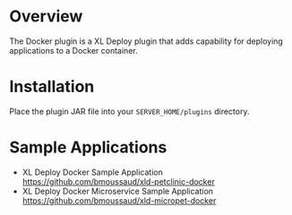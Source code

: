 # Overview #

The Docker plugin is a XL Deploy plugin that adds capability for deploying applications to a Docker container.

# Installation #

Place the plugin JAR file into your `SERVER_HOME/plugins` directory.

# Sample Applications #
* XL Deploy Docker Sample Application https://github.com/bmoussaud/xld-petclinic-docker
* XL Deploy Docker Microservice Sample Application https://github.com/bmoussaud/xld-micropet-docker

